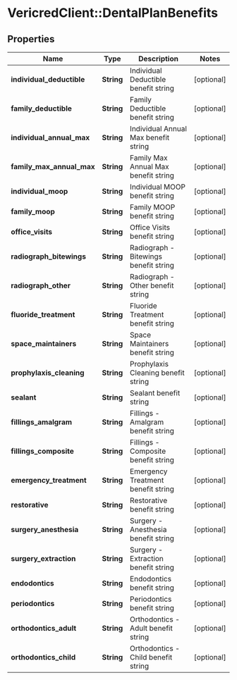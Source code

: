 # VericredClient::DentalPlanBenefits

## Properties
Name | Type | Description | Notes
------------ | ------------- | ------------- | -------------
**individual_deductible** | **String** | Individual Deductible benefit string | [optional] 
**family_deductible** | **String** | Family Deductible benefit string | [optional] 
**individual_annual_max** | **String** | Individual Annual Max benefit string | [optional] 
**family_max_annual_max** | **String** | Family Max Annual Max benefit string | [optional] 
**individual_moop** | **String** | Individual MOOP benefit string | [optional] 
**family_moop** | **String** | Family MOOP benefit string | [optional] 
**office_visits** | **String** | Office Visits benefit string | [optional] 
**radiograph_bitewings** | **String** | Radiograph - Bitewings benefit string | [optional] 
**radiograph_other** | **String** | Radiograph - Other benefit string | [optional] 
**fluoride_treatment** | **String** | Fluoride Treatment benefit string | [optional] 
**space_maintainers** | **String** | Space Maintainers benefit string | [optional] 
**prophylaxis_cleaning** | **String** | Prophylaxis Cleaning benefit string | [optional] 
**sealant** | **String** | Sealant benefit string | [optional] 
**fillings_amalgram** | **String** | Fillings - Amalgram benefit string | [optional] 
**fillings_composite** | **String** | Fillings - Composite benefit string | [optional] 
**emergency_treatment** | **String** | Emergency Treatment benefit string | [optional] 
**restorative** | **String** | Restorative benefit string | [optional] 
**surgery_anesthesia** | **String** | Surgery - Anesthesia benefit string | [optional] 
**surgery_extraction** | **String** | Surgery - Extraction benefit string | [optional] 
**endodontics** | **String** | Endodontics benefit string | [optional] 
**periodontics** | **String** | Periodontics benefit string | [optional] 
**orthodontics_adult** | **String** | Orthodontics - Adult benefit string | [optional] 
**orthodontics_child** | **String** | Orthodontics - Child benefit string | [optional] 



